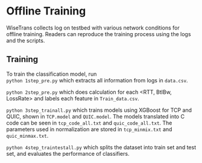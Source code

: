 # Offline Training
WiseTrans collects log on testbed with various network conditions for offline training. Readers can reproduce the training process using the logs and the scripts.

## Training 
To train the classification model, run    
`python 1step_pre.py`           which extracts all information from logs in `data.csv`.  

`python 2step_pre.py`           which does calculation for each <RTT, BtlBw, LossRate> and labels each feature in `Train_data.csv`.  

`python 3step_trainall.py`      which trains models using XGBoost for TCP and QUIC, shown in `TCP.model` and `QUIC.model`. The models translated into C code can be seen in `tcp_code_all.txt` and `quic_code_all.txt`. The parameters used in normalization are stored in `tcp_minmix.txt` and `quic_minmax.txt`.
  
`python 4step_traintestall.py`  which splits the dataset into train set and test set, and evaluates the performance of classifiers.    
